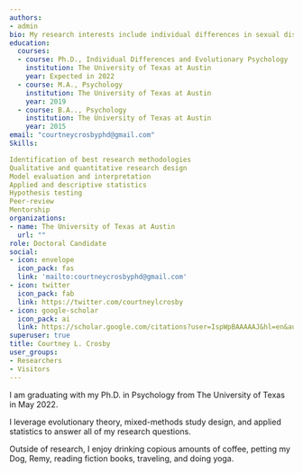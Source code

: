 ```yaml
---
authors:
- admin
bio: My research interests include individual differences in sexual disgust, religiosity, and moral norms surrounding sexual behavior.
education:
  courses:
  - course: Ph.D., Individual Differences and Evolutionary Psychology
    institution: The University of Texas at Austin
    year: Expected in 2022
  - course: M.A., Psychology 
    institution: The University of Texas at Austin
    year: 2019
  - course: B.A.., Psychology 
    institution: The University of Texas at Austin
    year: 2015
email: "courtneycrosbyphd@gmail.com"
Skills:

Identification of best research methodologies
Qualitative and quantitative research design
Model evaluation and interpretation
Applied and descriptive statistics
Hypothesis testing
Peer-review
Mentorship
organizations:
- name: The University of Texas at Austin
  url: ""
role: Doctoral Candidate 
social:
- icon: envelope
  icon_pack: fas
  link: 'mailto:courtneycrosbyphd@gmail.com'
- icon: twitter
  icon_pack: fab
  link: https://twitter.com/courtneylcrosby
- icon: google-scholar
  icon_pack: ai
  link: https://scholar.google.com/citations?user=IspWpBAAAAAJ&hl=en&authuser=1
superuser: true 
title: Courtney L. Crosby
user_groups:
- Researchers
- Visitors 
---
```

I am graduating with my Ph.D. in Psychology from The University of Texas in May 2022. 

I leverage evolutionary theory, mixed-methods study design, and applied statistics to answer all of my research questions. 

Outside of research, I enjoy drinking copious amounts of coffee, petting my Dog, Remy, reading fiction books, traveling, and doing yoga. 